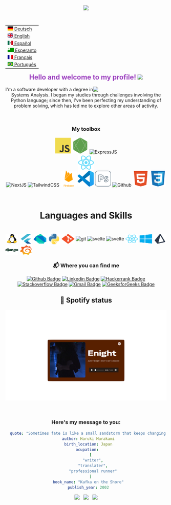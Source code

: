 <div align="center">
  <img src="https://capsule-render.vercel.app/api?type=venom&height=300&color=gradient&text=Greetings%20to%20everyone!&section=header&textBg=false&fontColor=9c40bf&fontSize=72&animation=twinkling&descAlign=20&fontAlignY=50&fontAlign=50&rotate=0&reversal=false&descSize=25&descAlignY=60"/>
<div>

<table align="right">
 <tr><td><a href="README_pt.md"><img src="img/4x3/de.svg" height="13"> Deutsch</a></td></tr>

 <tr><td><a href="README.md"><img src="img/4x3/gb.svg" height="13"> English</a></td></tr>

 <tr><td><a href="README_pt.md"><img src="img/4x3/mx.svg" height="13"> Español</a></td></tr>

 <tr><td><a href="README_pt.md"><img src="img/4x3/Flag_of_Esperanto.svg.png" height="13"> Esperanto</a></td></tr>

 <tr><td><a href="README_fr.md"><img src="img/4x3/fr.svg" height="13"> Français</a></td></tr>

 <tr><td><a href="README_pt.md"><img src="img/4x3/br.svg" height="13"> Português</a></td></tr>
</table>

<h2 align="center" style="color:#9c40bf">
  Hello and welcome to my profile!
  <img src="https://media.giphy.com/media/WUlplcMpOCEmTGBtBW/giphy.gif" width="30"> 
</h2>

<img align='right' src="https://media2.giphy.com/media/v1.Y2lkPTc5MGI3NjExZGFmcnBsYng0ejU5eWRnOHphZTJ0cmJ2djR5MHlnbTYzNzVsZ2xyMSZlcD12MV9pbnRlcm5hbF9naWZfYnlfaWQmY3Q9Zw/ENY5vJgJPEfG3Ym14H/giphy.gif" width="230"/>

<p>

<div>
  I'm a software developer with a degree in Systems Analysis. I began my studies through challenges involving the Python language; since then, I've been perfecting my understanding of problem solving, which has led me to explore other areas of activity.
</div>

&nbsp;

<!--
<center style="color:#9c40bf">

## 🧰 &nbsp; My toolbox

</center>

-->

### My toolbox

<span>

<img  src="https://raw.githubusercontent.com/devicons/devicon/1119b9f84c0290e0f0b38982099a2bd027a48bf1/icons/javascript/javascript-original.svg" alt="JavaScript" width="50" height="50"/>

<img  src="https://raw.githubusercontent.com/devicons/devicon/1119b9f84c0290e0f0b38982099a2bd027a48bf1/icons/nodejs/nodejs-plain.svg" alt="NodeJS" width="50" height="50"/> 

<img  src="https://github.com/CyrisXD/CyrisXD/raw/master/assets/ExpressJS.png" alt="ExpressJS"/>

<img  src="https://raw.githubusercontent.com/devicons/devicon/1119b9f84c0290e0f0b38982099a2bd027a48bf1/icons/react/react-original.svg" alt="ReactJS" width="50" height="50" style="margin:0 auto; display:block;"/>

 <img  src="https://github.com/CyrisXD/CyrisXD/raw/master/assets/NextJS.png" alt="NextJS"/>
 
 <img  src="https://github.com/CyrisXD/CyrisXD/raw/master/assets/TailwindCSS.png" alt="TailwindCSS"/>
 
 <img src="https://raw.githubusercontent.com/devicons/devicon/1119b9f84c0290e0f0b38982099a2bd027a48bf1/icons/firebase/firebase-plain-wordmark.svg" alt="Firebase" width="50" height="50"/>
 
<img  src="https://raw.githubusercontent.com/devicons/devicon/1119b9f84c0290e0f0b38982099a2bd027a48bf1/icons/vscode/vscode-original.svg" alt="VSCode" width="50" height="50"/>

<img  src="https://raw.githubusercontent.com/devicons/devicon/1119b9f84c0290e0f0b38982099a2bd027a48bf1/icons/photoshop/photoshop-line.svg" alt="Photoshop" width="50" height="50"/>

<img  src="https://github.com/CyrisXD/CyrisXD/raw/master/assets/Github.png" alt="Github"/>

<img  src="https://raw.githubusercontent.com/devicons/devicon/1119b9f84c0290e0f0b38982099a2bd027a48bf1/icons/html5/html5-plain.svg" alt="HTML5" width="50" height="50"/>

<img  src="https://raw.githubusercontent.com/devicons/devicon/1119b9f84c0290e0f0b38982099a2bd027a48bf1/icons/css3/css3-original.svg" alt="CSS3" width="50" height="50"/>

&nbsp;
</span>



# Languages and Skills

<p align="left">
  <br>
    <img align="center" alt="flutter" height="30" width="40" src="https://raw.githubusercontent.com/devicons/devicon/refs/heads/master/icons/linux/linux-original.svg">
    <img align="center" alt="flutter" height="30" width="40" src="https://raw.githubusercontent.com/devicons/devicon/master/icons/flutter/flutter-original.svg">
    <img align="center" alt="dart" height="30" width="40" src="https://raw.githubusercontent.com/devicons/devicon/master/icons/dart/dart-original.svg">
    <img align="center" alt="python" height="40" width="40" src="https://raw.githubusercontent.com/devicons/devicon/master/icons/python/python-original.svg">
    <img align="center" alt="git" height="30" width="40" src="https://raw.githubusercontent.com/devicons/devicon/master/icons/git/git-original.svg">
    <img align="center" alt="git" height="30" width="40" src="https://raw.githubusercontent.com/jmnote/z-icons/master/svg/github.svg">
    <img align="center" alt="svelte" height="30" width="40" src="https://raw.githubusercontent.com/jmnote/z-icons/master/svg/javascript.svg">
    <img align="center" alt="svelte" height="30" width="40" src="https://raw.githubusercontent.com/jmnote/z-icons/master/svg/cpp.svg">
    <img align="center" alt="svelte" height="30" width="40" src="https://raw.githubusercontent.com/devicons/devicon/refs/heads/master/icons/react/react-original.svg">
    <img align="center" alt="svelte" height="30" width="40" src="https://raw.githubusercontent.com/devicons/devicon/refs/heads/master/icons/windows8/windows8-original.svg">
    <img align="center" alt="svelte" height="30" width="40" src="https://raw.githubusercontent.com/devicons/devicon/refs/heads/master/icons/prisma/prisma-original.svg">
    <img align="center" alt="svelte" height="30" width="40" src="https://raw.githubusercontent.com/devicons/devicon/refs/heads/master/icons/django/django-plain-wordmark.svg">
    <img align="center" alt="svelte" height="30" width="40" src="https://raw.githubusercontent.com/devicons/devicon/refs/heads/master/icons/grafana/grafana-original.svg">
</p>

### 📬 Where you can find me
[![Github Badge](http://img.shields.io/badge/-Github-black?style=flat-square&logo=github&link=https://github.com/Defcon27/)](https://github.com/Defcon27/) 
[![Linkedin Badge](https://img.shields.io/badge/-LinkedIn-blue?style=flat-square&logo=Linkedin&logoColor=white&link=https://www.linkedin.com/in/hemanthkollipara/)](https://www.linkedin.com/in/hemanthkollipara)
[![Hackerrank Badge](https://img.shields.io/badge/-Hackerrank-2EC866?style=flat-square&logo=HackerRank&logoColor=white&link=https://www.hackerrank.com/Defcon27)](https://www.hackerrank.com/Defcon27)
[![Stackoverflow Badge](https://img.shields.io/badge/-Stack%20overflow-FE7A16?style=flat-square&logo=stack-overflow&logoColor=white&link=https://stackoverflow.com/users/11534375/hemanth-kollipara)](https://stackoverflow.com/users/11534375/hemanth-kollipara)
[![Gmail Badge](https://img.shields.io/badge/-Gmail-d14836?style=flat-square&logo=Gmail&logoColor=white&link=mailto:defcon.sentinal95@gmail.com)](mailto:defcon.sentinal95@gmail.com)
[![GeeksforGeeks Badge](https://img.shields.io/badge/-GeeksforGeeks-0F9D58?style=flat-square&logo=GeeksforGeeks&logoColor=white&link=https://auth.geeksforgeeks.org/user/hemanthkollipara/articles)](https://auth.geeksforgeeks.org/user/hemanthkollipara/articles)

## 🎵 Spotify status

<a href="https://open.spotify.com/track/4AnstjlAxgNRjym4uQQsju">
  <img src="img/Spotify-Card.png" alt="Now Playing">
</a>

&nbsp;

### Here's my message to you:

```yaml
  quote: "Sometimes fate is like a small sandstorm that keeps changing directions. You change direction but the sandstorm chases you."
  author: Haruki Murakami
  birth_location: Japan
  ocupation: 
    [
      "writer",
      "translater",
      "professional runner"
    ]
  book_name: "Kafka on the Shore"
  publish_year: 2002
```

<span>
<img src="https://media.giphy.com/media/WUlplcMpOCEmTGBtBW/giphy.gif" width="30">
&nbsp;
<img src="https://media.giphy.com/media/WUlplcMpOCEmTGBtBW/giphy.gif" width="30">
&nbsp;
<img src="https://media.giphy.com/media/WUlplcMpOCEmTGBtBW/giphy.gif" width="30">
</span>  